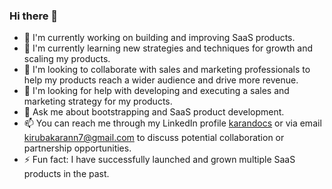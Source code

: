 ### Hi there 👋


- 🔭 I'm currently working on building and improving SaaS products.
- 🌱 I'm currently learning new strategies and techniques for growth and scaling my products.
- 👯 I'm looking to collaborate with sales and marketing professionals to help my products reach a wider audience and drive more revenue.
- 🤔 I'm looking for help with developing and executing a sales and marketing strategy for my products.
- 💬 Ask me about bootstrapping and SaaS product development.
- 📫 You can reach me through my LinkedIn profile [karandocs](https://www.linkedin.com/in/karandocs) or via email kirubakarann7@gmail.com to discuss potential collaboration or partnership opportunities.
- ⚡ Fun fact: I have successfully launched and grown multiple SaaS products in the past.
